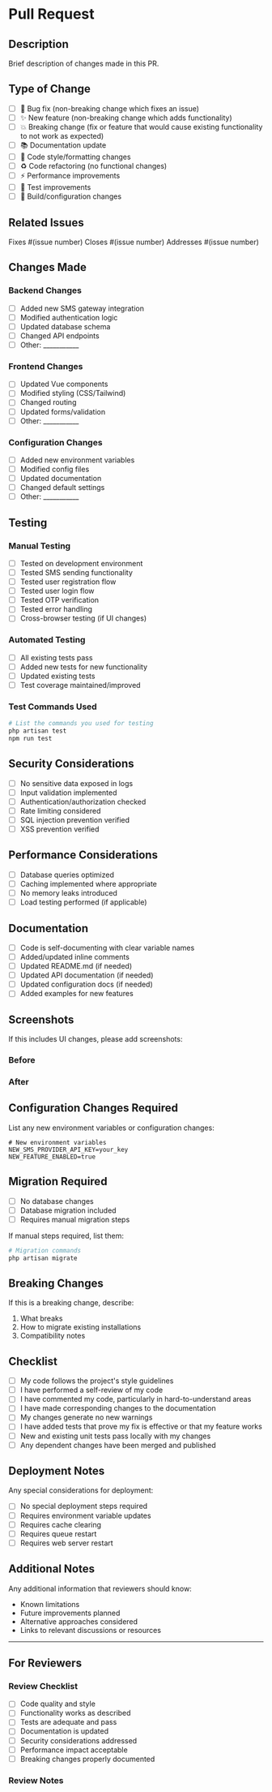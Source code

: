 # Pull Request

## Description

Brief description of changes made in this PR.

## Type of Change

- [ ] 🐛 Bug fix (non-breaking change which fixes an issue)
- [ ] ✨ New feature (non-breaking change which adds functionality)
- [ ] 💥 Breaking change (fix or feature that would cause existing functionality to not work as expected)
- [ ] 📚 Documentation update
- [ ] 🎨 Code style/formatting changes
- [ ] ♻️ Code refactoring (no functional changes)
- [ ] ⚡ Performance improvements
- [ ] 🧪 Test improvements
- [ ] 🔧 Build/configuration changes

## Related Issues

Fixes #(issue number)
Closes #(issue number)
Addresses #(issue number)

## Changes Made

### Backend Changes
- [ ] Added new SMS gateway integration
- [ ] Modified authentication logic
- [ ] Updated database schema
- [ ] Changed API endpoints
- [ ] Other: ___________

### Frontend Changes
- [ ] Updated Vue components
- [ ] Modified styling (CSS/Tailwind)
- [ ] Changed routing
- [ ] Updated forms/validation
- [ ] Other: ___________

### Configuration Changes
- [ ] Added new environment variables
- [ ] Modified config files
- [ ] Updated documentation
- [ ] Changed default settings
- [ ] Other: ___________

## Testing

### Manual Testing
- [ ] Tested on development environment
- [ ] Tested SMS sending functionality
- [ ] Tested user registration flow
- [ ] Tested user login flow
- [ ] Tested OTP verification
- [ ] Tested error handling
- [ ] Cross-browser testing (if UI changes)

### Automated Testing
- [ ] All existing tests pass
- [ ] Added new tests for new functionality
- [ ] Updated existing tests
- [ ] Test coverage maintained/improved

### Test Commands Used
```bash
# List the commands you used for testing
php artisan test
npm run test
```

## Security Considerations

- [ ] No sensitive data exposed in logs
- [ ] Input validation implemented
- [ ] Authentication/authorization checked
- [ ] Rate limiting considered
- [ ] SQL injection prevention verified
- [ ] XSS prevention verified

## Performance Considerations

- [ ] Database queries optimized
- [ ] Caching implemented where appropriate
- [ ] No memory leaks introduced
- [ ] Load testing performed (if applicable)

## Documentation

- [ ] Code is self-documenting with clear variable names
- [ ] Added/updated inline comments
- [ ] Updated README.md (if needed)
- [ ] Updated API documentation (if needed)
- [ ] Updated configuration docs (if needed)
- [ ] Added examples for new features

## Screenshots

If this includes UI changes, please add screenshots:

### Before
<!-- Screenshot of before state -->

### After
<!-- Screenshot of after state -->

## Configuration Changes Required

List any new environment variables or configuration changes:

```env
# New environment variables
NEW_SMS_PROVIDER_API_KEY=your_key
NEW_FEATURE_ENABLED=true
```

## Migration Required

- [ ] No database changes
- [ ] Database migration included
- [ ] Requires manual migration steps

If manual steps required, list them:
```bash
# Migration commands
php artisan migrate
```

## Breaking Changes

If this is a breaking change, describe:

1. What breaks
2. How to migrate existing installations
3. Compatibility notes

## Checklist

- [ ] My code follows the project's style guidelines
- [ ] I have performed a self-review of my code
- [ ] I have commented my code, particularly in hard-to-understand areas
- [ ] I have made corresponding changes to the documentation
- [ ] My changes generate no new warnings
- [ ] I have added tests that prove my fix is effective or that my feature works
- [ ] New and existing unit tests pass locally with my changes
- [ ] Any dependent changes have been merged and published

## Deployment Notes

Any special considerations for deployment:

- [ ] No special deployment steps required
- [ ] Requires environment variable updates
- [ ] Requires cache clearing
- [ ] Requires queue restart
- [ ] Requires web server restart

## Additional Notes

Any additional information that reviewers should know:

- Known limitations
- Future improvements planned
- Alternative approaches considered
- Links to relevant discussions or resources

---

## For Reviewers

### Review Checklist

- [ ] Code quality and style
- [ ] Functionality works as described
- [ ] Tests are adequate and pass
- [ ] Documentation is updated
- [ ] Security considerations addressed
- [ ] Performance impact acceptable
- [ ] Breaking changes properly documented

### Review Notes

<!-- Reviewers can add their notes here -->
